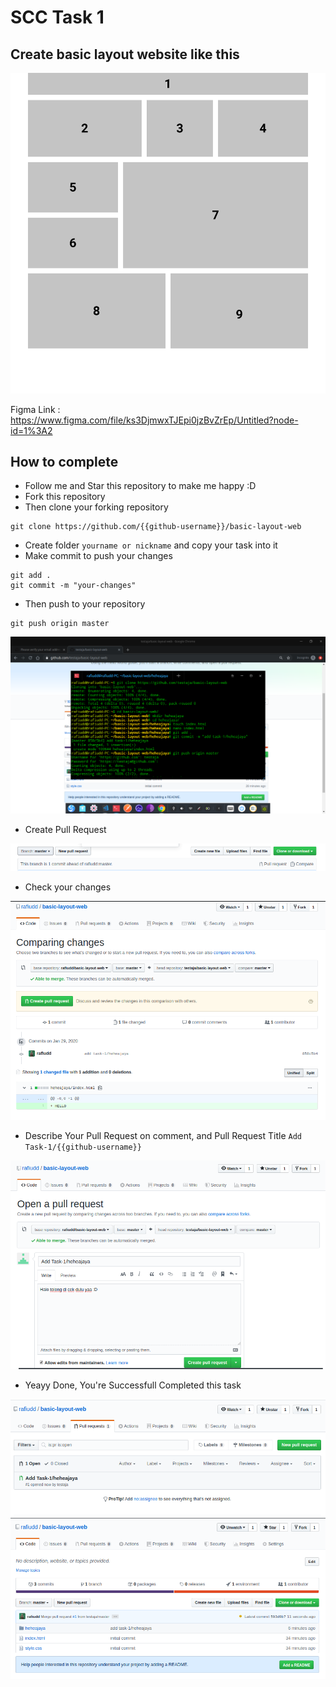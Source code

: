 # SCC Task 1

## Create basic layout website like this

![Basic Layout](image/layout.png)

Figma Link : https://www.figma.com/file/ks3DjmwxTJEpi0jzBvZrEp/Untitled?node-id=1%3A2

## How to complete
- Follow me and Star this repository to make me happy :D
- Fork this repository
- Then clone your forking repository
``` 
git clone https://github.com/{{github-username}}/basic-layout-web
 ```
- Create folder `yourname or nickname` and copy your task into it
- Make commit to push your changes
```
git add .
git commit -m "your-changes"
```
- Then push to your repository
```
git push origin master
```

![Basic Layout](image/commit.png)


- Create Pull Request

![Basic Layout](image/pr.png)

- Check your changes

![Basic Layout](image/pr-1.png)

- Describe Your Pull Request on comment, and Pull Request Title `Add Task-1/{{github-username}}`

![Basic Layout](image/pr-2.png)

- Yeayy Done, You're Successfull Completed this task

![Basic Layout](image/pr-3.png)
![Basic Layout](image/pr-4.png)

